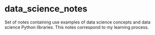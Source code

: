 # data_science_notes
Set of notes containing use examples of data science concepts and data science Python libraries. This notes correspond to my learning process.  
